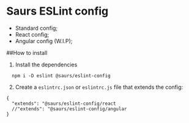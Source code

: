 # Saurs ESLint config

- Standard config;
- React config;
- Angular config (W.I.P);

##How to install

1. Install the dependencies
```
  npm i -D eslint @saurs/eslint-config
```

2. Create a `eslintrc.json` or `eslintrc.js` file that extends the config:

```
{
  "extends": "@saurs/eslint-config/react
  //"extends": "@saurs/eslint-config/angular
}
```
